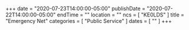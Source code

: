 +++
date = "2020-07-23T14:00:00-05:00"
publishDate = "2020-07-22T14:00:00-05:00"
endTime = ""
location = ""
ncs = [ "KE0LDS" ]
title = "Emergency Net"
categories = [ "Public Service" ]
dates = [ "" ]
+++
